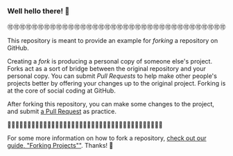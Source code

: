 ### Well hello there! 🥇

🉑🉑🉑🉑🉑🉑🉑🉑🉑🉑🉑🉑🉑🉑🉑🉑🉑🉑🉑🉑🉑🉑🉑🉑🉑🉑🉑🉑🉑🉑🉑🉑🉑🉑🉑🉑

This repository is meant to provide an example for *forking* a repository on GitHub.

Creating a *fork* is producing a personal copy of someone else's project. Forks act as a sort of bridge between the original repository and your personal copy. You can submit *Pull Requests* to help make other people's projects better by offering your changes up to the original project. Forking is at the core of social coding at GitHub.

After forking this repository, you can make some changes to the project, and submit [a Pull Request](https://github.com/octocat/Spoon-Knife/pulls) as practice.

🥑🥑🥑🥑🥑🥑🥑🥑🥑🥑🥑🥑🥑🥑🥑🥑🥑🥑🥑🥑🥑🥑🥑🥑🥑🥑🥑🥑🥑🥑🥑🥑🥑🥑🥑🥑🥑🥑🥑

For some more information on how to fork a repository, [check out our guide, "Forking Projects""](http://guides.github.com/overviews/forking/). Thanks! :sparkling_heart:
